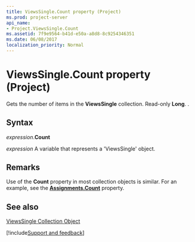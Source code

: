 ```yaml
---
title: ViewsSingle.Count property (Project)
ms.prod: project-server
api_name:
- Project.ViewsSingle.Count
ms.assetid: 7f9e9564-b41d-e50a-a8d8-8c9254346351
ms.date: 06/08/2017
localization_priority: Normal
---
```



# ViewsSingle.Count property (Project)

Gets the number of items in the  **ViewsSingle** collection. Read-only **Long**. .


## Syntax

_expression_.**Count**

_expression_ A variable that represents a 'ViewsSingle' object.


## Remarks

Use of the  **Count** property in most collection objects is similar. For an example, see the **[Assignments.Count](Project.Assignments.Count.md)** property.


## See also


[ViewsSingle Collection Object](Project.viewssingle(object).md)

[!include[Support and feedback](~/includes/feedback-boilerplate.md)]